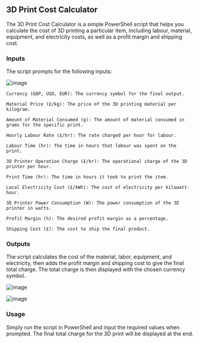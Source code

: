 ## 3D Print Cost Calculator
The 3D Print Cost Calculator is a simple PowerShell script that helps you calculate the cost of 3D printing a particular item, including labour, material, equipment, and electricity costs, as well as a profit margin and shipping cost.

### Inputs
The script prompts for the following inputs:

![image](https://github.com/Joeharrison94/3D-Printing-Cost-Calculator/assets/53116754/8444ca2a-8042-43e3-ad5a-999b8a5fc578)

``` 
Currency (GBP, USD, EUR): The currency symbol for the final output.

Material Price (£/kg): The price of the 3D printing material per kilogram.

Amount of Material Consumed (g): The amount of material consumed in grams for the specific print.

Hourly Labour Rate (£/hr): The rate charged per hour for labour.

Labour Time (hr): The time in hours that labour was spent on the print.

3D Printer Operation Charge (£/hr): The operational charge of the 3D printer per hour.

Print Time (hr): The time in hours it took to print the item.

Local Electricity Cost (£/kWh): The cost of electricity per kilowatt-hour.

3D Printer Power Consumption (W): The power consumption of the 3D printer in watts.

Profit Margin (%): The desired profit margin as a percentage.

Shipping Cost (£): The cost to ship the final product.

```

### Outputs
The script calculates the cost of the material, labor, equipment, and electricity, then adds the profit margin and shipping cost to give the final total charge. The total charge is then displayed with the chosen currency symbol.

![image](https://github.com/Joeharrison94/3D-Printing-Cost-Calculator/assets/53116754/9e6cc8f9-d647-4113-879f-a67fbdecce1c)

![image](https://github.com/Joeharrison94/3D-Printing-Cost-Calculator/assets/53116754/3e0716d1-ab2d-4bfa-aebd-54ec6d15b9fc)

### Usage
Simply run the script in PowerShell and input the required values when prompted. The final total charge for the 3D print will be displayed at the end.
